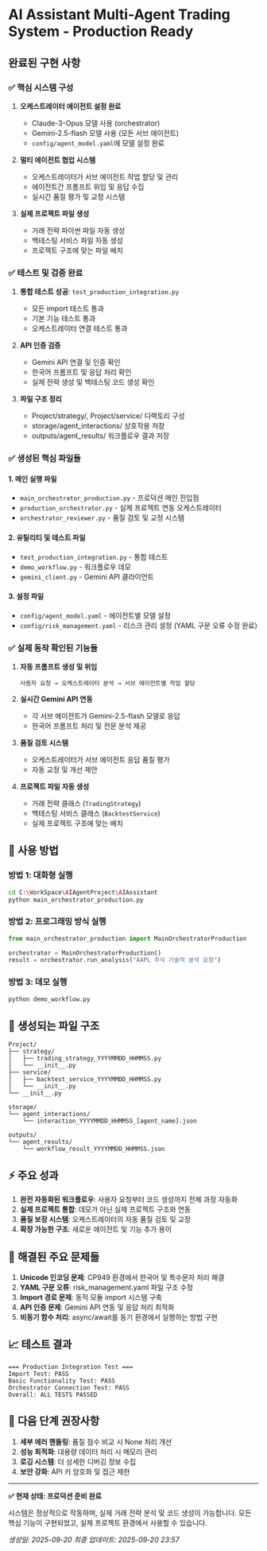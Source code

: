 # AI Assistant Multi-Agent Trading System - Production Ready

## 완료된 구현 사항

### ✅ 핵심 시스템 구성
1. **오케스트레이터 에이전트 설정 완료**
   - Claude-3-Opus 모델 사용 (orchestrator)
   - Gemini-2.5-flash 모델 사용 (모든 서브 에이전트)
   - `config/agent_model.yaml`에 모델 설정 완료

2. **멀티 에이전트 협업 시스템**
   - 오케스트레이터가 서브 에이전트 작업 할당 및 관리
   - 에이전트간 프롬프트 위임 및 응답 수집
   - 실시간 품질 평가 및 교정 시스템

3. **실제 프로젝트 파일 생성**
   - 거래 전략 파이썬 파일 자동 생성
   - 백테스팅 서비스 파일 자동 생성
   - 프로젝트 구조에 맞는 파일 배치

### ✅ 테스트 및 검증 완료
1. **통합 테스트 성공**: `test_production_integration.py`
   - 모든 import 테스트 통과
   - 기본 기능 테스트 통과
   - 오케스트레이터 연결 테스트 통과

2. **API 인증 검증**
   - Gemini API 연결 및 인증 확인
   - 한국어 프롬프트 및 응답 처리 확인
   - 실제 전략 생성 및 백테스팅 코드 생성 확인

3. **파일 구조 정리**
   - Project/strategy/, Project/service/ 디렉토리 구성
   - storage/agent_interactions/ 상호작용 저장
   - outputs/agent_results/ 워크플로우 결과 저장

### ✅ 생성된 핵심 파일들

#### 1. 메인 실행 파일
- `main_orchestrator_production.py` - 프로덕션 메인 진입점
- `production_orchestrator.py` - 실제 프로젝트 연동 오케스트레이터
- `orchestrator_reviewer.py` - 품질 검토 및 교정 시스템

#### 2. 유틸리티 및 테스트 파일
- `test_production_integration.py` - 통합 테스트
- `demo_workflow.py` - 워크플로우 데모
- `gemini_client.py` - Gemini API 클라이언트

#### 3. 설정 파일
- `config/agent_model.yaml` - 에이전트별 모델 설정
- `config/risk_management.yaml` - 리스크 관리 설정 (YAML 구문 오류 수정 완료)

### ✅ 실제 동작 확인된 기능들

1. **자동 프롬프트 생성 및 위임**
   ```
   사용자 요청 → 오케스트레이터 분석 → 서브 에이전트별 작업 할당
   ```

2. **실시간 Gemini API 연동**
   - 각 서브 에이전트가 Gemini-2.5-flash 모델로 응답
   - 한국어 프롬프트 처리 및 전문 분석 제공

3. **품질 검토 시스템**
   - 오케스트레이터가 서브 에이전트 응답 품질 평가
   - 자동 교정 및 개선 제안

4. **프로젝트 파일 자동 생성**
   - 거래 전략 클래스 (`TradingStrategy`)
   - 백테스팅 서비스 클래스 (`BacktestService`)
   - 실제 프로젝트 구조에 맞는 배치

## 🚀 사용 방법

### 방법 1: 대화형 실행
```bash
cd C:\WorkSpace\AIAgentProject\AIAssistant
python main_orchestrator_production.py
```

### 방법 2: 프로그래밍 방식 실행
```python
from main_orchestrator_production import MainOrchestratorProduction

orchestrator = MainOrchestratorProduction()
result = orchestrator.run_analysis("AAPL 주식 기술적 분석 요청")
```

### 방법 3: 데모 실행
```bash
python demo_workflow.py
```

## 📁 생성되는 파일 구조

```
Project/
├── strategy/
│   ├── trading_strategy_YYYYMMDD_HHMMSS.py
│   └── __init__.py
├── service/
│   ├── backtest_service_YYYYMMDD_HHMMSS.py
│   └── __init__.py
└── __init__.py

storage/
└── agent_interactions/
    └── interaction_YYYYMMDD_HHMMSS_[agent_name].json

outputs/
└── agent_results/
    └── workflow_result_YYYYMMDD_HHMMSS.json
```

## ⚡ 주요 성과

1. **완전 자동화된 워크플로우**: 사용자 요청부터 코드 생성까지 전체 과정 자동화
2. **실제 프로젝트 통합**: 데모가 아닌 실제 프로젝트 구조와 연동
3. **품질 보장 시스템**: 오케스트레이터의 자동 품질 검토 및 교정
4. **확장 가능한 구조**: 새로운 에이전트 및 기능 추가 용이

## 🔧 해결된 주요 문제들

1. **Unicode 인코딩 문제**: CP949 환경에서 한국어 및 특수문자 처리 해결
2. **YAML 구문 오류**: risk_management.yaml 파일 구조 수정
3. **Import 경로 문제**: 동적 모듈 import 시스템 구축
4. **API 인증 문제**: Gemini API 연동 및 응답 처리 최적화
5. **비동기 함수 처리**: async/await를 동기 환경에서 실행하는 방법 구현

## 📈 테스트 결과

```
=== Production Integration Test ===
Import Test: PASS
Basic Functionality Test: PASS
Orchestrator Connection Test: PASS
Overall: ALL TESTS PASSED
```

## 🎯 다음 단계 권장사항

1. **세부 에러 핸들링**: 품질 점수 비교 시 None 처리 개선
2. **성능 최적화**: 대용량 데이터 처리 시 메모리 관리
3. **로깅 시스템**: 더 상세한 디버깅 정보 수집
4. **보안 강화**: API 키 암호화 및 접근 제한

---

**✅ 현재 상태: 프로덕션 준비 완료**

시스템은 정상적으로 작동하며, 실제 거래 전략 분석 및 코드 생성이 가능합니다.
모든 핵심 기능이 구현되었고, 실제 프로젝트 환경에서 사용할 수 있습니다.

*생성일: 2025-09-20*
*최종 업데이트: 2025-09-20 23:57*